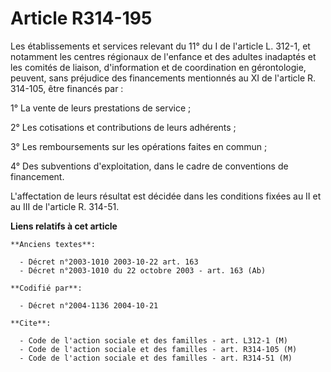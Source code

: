 # Article R314-195

Les établissements et services relevant du 11° du I de l'article L. 312-1, et notamment les centres régionaux de l'enfance et
des adultes inadaptés et les comités de liaison, d'information et de coordination en gérontologie, peuvent, sans préjudice
des financements mentionnés au XI de l'article R. 314-105, être financés par :

1° La vente de leurs prestations de service ;

2° Les cotisations et contributions de leurs adhérents ;

3° Les remboursements sur les opérations faites en commun ;

4° Des subventions d'exploitation, dans le cadre de conventions de financement.

L'affectation de leurs résultat est décidée dans les conditions fixées au II et au III de l'article R. 314-51.

**Liens relatifs à cet article**

	**Anciens textes**:

	  - Décret n°2003-1010 2003-10-22 art. 163
	  - Décret n°2003-1010 du 22 octobre 2003 - art. 163 (Ab)

	**Codifié par**:

	  - Décret n°2004-1136 2004-10-21

	**Cite**:

	  - Code de l'action sociale et des familles - art. L312-1 (M)
	  - Code de l'action sociale et des familles - art. R314-105 (M)
	  - Code de l'action sociale et des familles - art. R314-51 (M)
